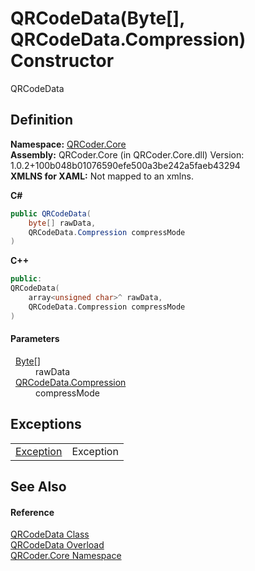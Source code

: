 # QRCodeData(Byte[], QRCodeData.Compression) Constructor


QRCodeData



## Definition
**Namespace:** <a href="N_QRCoder_Core.md">QRCoder.Core</a>  
**Assembly:** QRCoder.Core (in QRCoder.Core.dll) Version: 1.0.2+100b048b01076590efe500a3be242a5faeb43294  
**XMLNS for XAML:** Not mapped to an xmlns.

**C#**
``` C#
public QRCodeData(
	byte[] rawData,
	QRCodeData.Compression compressMode
)
```
**C++**
``` C++
public:
QRCodeData(
	array<unsigned char>^ rawData, 
	QRCodeData.Compression compressMode
)
```



#### Parameters
<dl><dt>  <a href="https://learn.microsoft.com/dotnet/api/system.byte" target="_blank" rel="noopener noreferrer">Byte</a>[]</dt><dd>rawData</dd><dt>  <a href="T_QRCoder_Core_QRCodeData_Compression.md">QRCodeData.Compression</a></dt><dd>compressMode</dd></dl>

## Exceptions
<table>
<tr>
<td><a href="https://learn.microsoft.com/dotnet/api/system.exception" target="_blank" rel="noopener noreferrer">Exception</a></td>
<td>Exception</td></tr>
</table>

## See Also


#### Reference
<a href="T_QRCoder_Core_QRCodeData.md">QRCodeData Class</a>  
<a href="Overload_QRCoder_Core_QRCodeData__ctor.md">QRCodeData Overload</a>  
<a href="N_QRCoder_Core.md">QRCoder.Core Namespace</a>  
